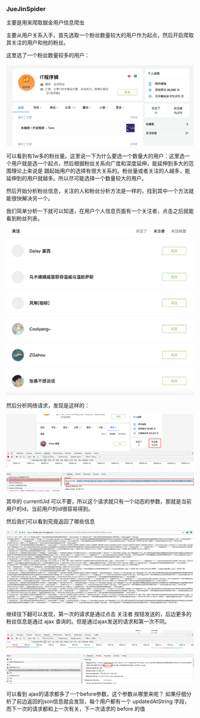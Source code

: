 ### JueJinSpider
主要是用来爬取掘金用户信息爬虫

主要从用户关系入手，首先选取一个粉丝数量较大的用户作为起点，然后开启爬取其关注的用户和他的粉丝。

这里选了一个粉丝数量较多的用户：

![起始用户](./images/start.png)

可以看到有1w多的粉丝量。这里说一下为什么要选一个数量大的用户：这里选一个用户就是选一个起点，然后根据粉丝关系向广度和深度延伸，能延伸到多大的范围理论上来说是
跟起始用户的选择有很大关系的。粉丝量或者关注的人越多，能延伸到的用户就越多。所以尽可能选择一个数量较大的用户。

然后开始分析粉丝信息，关注的人和粉丝分析方法是一样的，找到其中一个方法就能很快解决另一个。

我们简单分析一下就可以知道，在用户个人信息页面有一个关注者，点击之后就能看到粉丝列表。

![粉丝列表](./images/fans_list.png)


然后分析网络请求，发现是这样的：

![网络请求](./images/first_fans.png)

其中的 currentUid 可以不要，所以这个请求就只有一个动态的参数，那就是当前用户的id，当前用户的id很容易得到。

然后我们可以看到究竟返回了哪些信息

![详细信息](./images/fans_first.png)

继续往下翻可以发现，第一次的请求是通过点击 关注者 按钮发送的，后边更多的粉丝信息是通过 ajax 查询的。但是通过ajax发送的请求和第一次不同。

![ajax请求](./images/fans_second.png)

可以看到 ajax的请求都多了一个before参数，这个参数从哪里来呢？
如果仔细分析了前边返回的json信息就会发现，每个用户都有一个 updatedAtString 字段，而下一次的请求都和上一次有关，下一次请求的 before 的值
